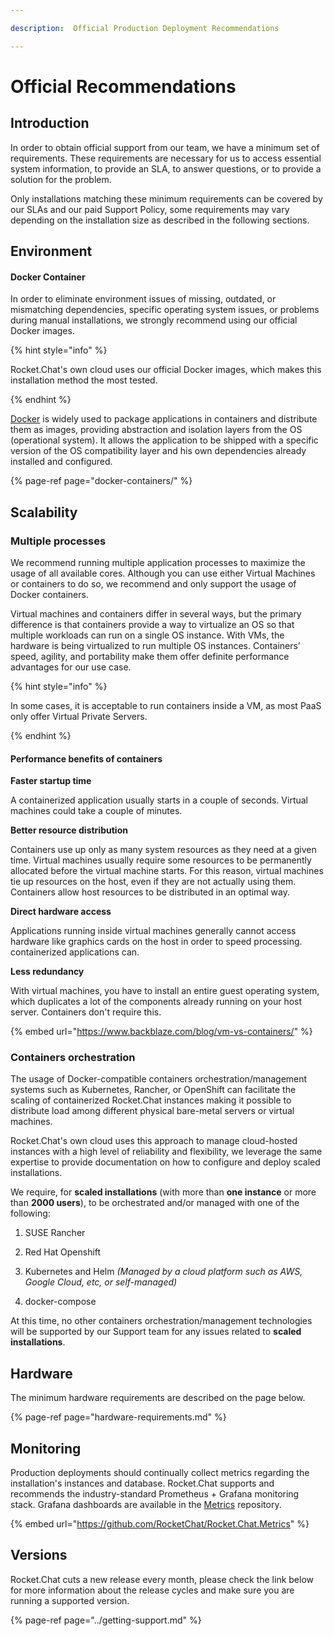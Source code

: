 ```yaml
---

description:  Official Production Deployment Recommendations

---
```


# Official Recommendations

  

## Introduction

  

In order to obtain official support from our team, we have a minimum set of requirements. These requirements are necessary for us to access essential system information, to provide an SLA, to answer questions, or to provide a solution for the problem.

  

Only installations matching these minimum requirements can be covered by our SLAs and our paid Support Policy, some requirements may vary depending on the installation size as described in the following sections.

  

## Environment

  

#### Docker Container

  

In order to eliminate environment issues of missing, outdated, or mismatching dependencies, specific operating system issues, or problems during manual installations, we strongly recommend using our official Docker images.

  

{% hint style="info" %}

Rocket.Chat's own cloud uses our official Docker images, which makes this installation method the most tested.

{% endhint %}

  

[Docker](https://www.docker.com/) is widely used to package applications in containers and distribute them as images, providing abstraction and isolation layers from the OS \(operational system\). It allows the application to be shipped with a specific version of the OS compatibility layer and his own dependencies already installed and configured.

  

{% page-ref page="docker-containers/" %}

  

## Scalability

  

### Multiple processes

  

We recommend running multiple application processes to maximize the usage of all available cores. Although you can use either Virtual Machines or containers to do so, we recommend and only support the usage of Docker containers.

  

Virtual machines and containers differ in several ways, but the primary difference is that containers provide a way to virtualize an OS so that multiple workloads can run on a single OS instance. With VMs, the hardware is being virtualized to run multiple OS instances. Containers’ speed, agility, and portability make them offer definite performance advantages for our use case.

  

{% hint style="info" %}

In some cases, it is acceptable to run containers inside a VM, as most PaaS only offer Virtual Private Servers.

{% endhint %}

  

#### Performance benefits of containers

  

**Faster startup time**

  

A containerized application usually starts in a couple of seconds. Virtual machines could take a couple of minutes.

  

**Better resource distribution**

  

Containers use up only as many system resources as they need at a given time. Virtual machines usually require some resources to be permanently allocated before the virtual machine starts. For this reason, virtual machines tie up resources on the host, even if they are not actually using them. Containers allow host resources to be distributed in an optimal way.

  

**Direct hardware access**

  

Applications running inside virtual machines generally cannot access hardware like graphics cards on the host in order to speed processing. containerized applications can.

  

**Less redundancy**

  

With virtual machines, you have to install an entire guest operating system, which duplicates a lot of the components already running on your host server. Containers don't require this.

  

{% embed url="https://www.backblaze.com/blog/vm-vs-containers/" %}

  

### Containers orchestration

  

The usage of Docker-compatible containers orchestration/management systems such as Kubernetes, Rancher, or OpenShift can facilitate the scaling of containerized Rocket.Chat instances making it possible to distribute load among different physical bare-metal servers or virtual machines.

  

Rocket.Chat's own cloud uses this approach to manage cloud-hosted instances with a high level of reliability and flexibility, we leverage the same expertise to provide documentation on how to configure and deploy scaled installations.

  

We require, for **scaled installations**  \(with more than **one instance** or more than **2000 users**\), to be orchestrated and/or managed with one of the following:

  

1. SUSE Rancher

2. Red Hat Openshift

3. Kubernetes and Helm _\(Managed by a cloud platform such as AWS, Google Cloud, etc, or self-managed\)_

4. docker-compose

  

At this time, no other containers orchestration/management technologies will be supported by our Support team for any issues related to **scaled installations**.

  

## Hardware

  

The minimum hardware requirements are described on the page below.

  

{% page-ref page="hardware-requirements.md" %}

  

## Monitoring

  

Production deployments should continually collect metrics regarding the installation's instances and database. Rocket.Chat supports and recommends the industry-standard Prometheus + Grafana monitoring stack. Grafana dashboards are available in the [Metrics](https://github.com/RocketChat/Rocket.Chat.Metrics) repository.

  

{% embed url="https://github.com/RocketChat/Rocket.Chat.Metrics" %}

  

## Versions

  

Rocket.Chat cuts a new release every month, please check the link below for more information about the release cycles and make sure you are running a supported version.

  

{% page-ref page="../getting-support.md" %}
<!--stackedit_data:
eyJoaXN0b3J5IjpbLTIwOTEwNDIxMjEsLTEyMzMxMDQyNDddfQ
==
-->
